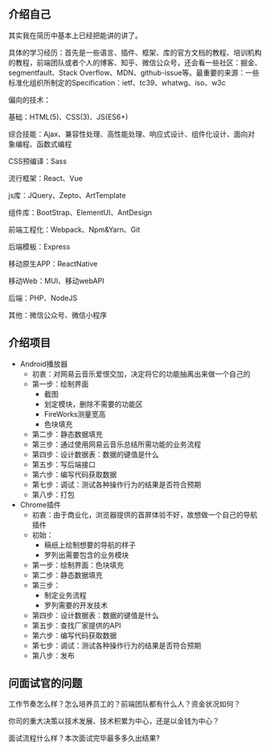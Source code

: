 ## 介绍自己

其实我在简历中基本上已经把能讲的讲了。

具体的学习经历：首先是一些语言、插件、框架、库的官方文档的教程、培训机构的教程，前端团队或者个人的博客、知乎、微信公众号，还会看一些社区：掘金、segmentfault、Stack Overflow、MDN、github-issue等。最重要的来源：一些标准化组织所制定的Specification：ietf、tc39、whatwg、iso、w3c

偏向的技术：

基础：HTML(5)、CSS(3)、JS(ES6+) 

综合技能：Ajax、兼容性处理、高性能处理、响应式设计、组件化设计、面向对象编程、函数式编程 

CSS预编译：Sass 

流行框架：React、Vue

js库：JQuery、Zepto、ArtTemplate 

组件库：BootStrap、ElementUI、AntDesign 

前端工程化：Webpack、Npm&Yarn、Git 

后端模板：Express 

移动原生APP：ReactNative 

移动Web：MUI、移动webAPI 

后端：PHP、NodeJS 

其他：微信公众号、微信小程序 

## 介绍项目

+ Android播放器
  + 初衷：对网易云音乐爱恨交加，决定将它的功能抽离出来做一个自己的
  + 第一步：绘制界面
    + 截图
    + 划定模块，删除不需要的功能区
    + FireWorks测量宽高
    + 色块填充
  + 第二步：静态数据填充
  + 第三步：通过使用网易云音乐总结所需功能的业务流程
  + 第四步：设计数据表：数据的键值是什么
  + 第五步：写后端接口
  + 第六步：编写代码获取数据
  + 第七步：调试：测试各种操作行为的结果是否符合预期
  + 第八步：打包
+ Chrome插件
  + 初衷：由于商业化，浏览器提供的首屏体验不好，故想做一个自己的导航插件
  + 初始：
    + 稿纸上绘制想要的导航的样子
    + 罗列出需要包含的业务模块
  + 第一步：绘制界面：色块填充
  + 第二步：静态数据填充
  + 第三步：
    + 制定业务流程
    + 罗列需要的开发技术
  + 第四步：设计数据表：数据的键值是什么
  + 第五步：查找厂家提供的API
  + 第六步：编写代码获取数据
  + 第七步：调试：测试各种操作行为的结果是否符合预期
  + 第八步：发布

## 问面试官的问题

工作节奏怎么样？怎么培养员工的？前端团队都有什么人？资金状况如何？

你司的重大决策以技术发展、技术积累为中心，还是以金钱为中心？

面试流程什么样？本次面试完毕最多多久出结果?